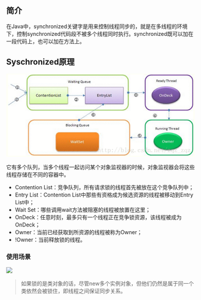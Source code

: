 ## 简介
在Java中，synchronized关键字是用来控制线程同步的，就是在多线程的环境下，控制synchronized代码段不被多个线程同时执行。synchronized既可以加在一段代码上，也可以加在方法上。

## Syschronized原理
![](../images/lock-1.png)

它有多个队列，当多个线程一起访问某个对象监视器的时候，对象监视器会将这些线程存储在不同的容器中。

- Contention List：竞争队列，所有请求锁的线程首先被放在这个竞争队列中；
- Entry List：Contention List中那些有资格成为候选资源的线程被移动到Entry List中；
- Wait Set：哪些调用wait方法被阻塞的线程被放置在这里；
- OnDeck：任意时刻，最多只有一个线程正在竞争锁资源，该线程被成为OnDeck；
- Owner：当前已经获取到所资源的线程被称为Owner；
- !Owner：当前释放锁的线程。

### 使用场景
![](https://upload-images.jianshu.io/upload_images/2615789-08f16aeac7e0977d.png?imageMogr2/auto-orient/strip%7CimageView2/2/w/993/format/webp)

>如果锁的是类对象的话，尽管new多个实例对象，但他们仍然是属于同一个类依然会被锁住，即线程之间保证同步关系。